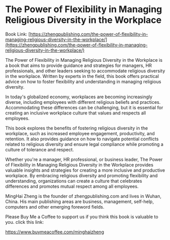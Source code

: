 # The Power of Flexibility in Managing Religious Diversity in the Workplace

Book Link: [https://zhengpublishing.com/the-power-of-flexibility-in-managing-religious-diversity-in-the-workplace/](https://zhengpublishing.com/the-power-of-flexibility-in-managing-religious-diversity-in-the-workplace/)

The Power of Flexibility in Managing Religious Diversity in the Workplace is a book that aims to provide guidance and strategies for managers, HR professionals, and other leaders seeking to accommodate religious diversity in the workplace. Written by experts in the field, this book offers practical advice on how to foster flexibility and understanding in managing religious diversity.

In today's globalized economy, workplaces are becoming increasingly diverse, including employees with different religious beliefs and practices. Accommodating these differences can be challenging, but it is essential for creating an inclusive workplace culture that values and respects all employees.

This book explores the benefits of fostering religious diversity in the workplace, such as increased employee engagement, productivity, and retention. It also provides guidance on how to navigate potential conflicts related to religious diversity and ensure legal compliance while promoting a culture of tolerance and respect.

Whether you're a manager, HR professional, or business leader, The Power of Flexibility in Managing Religious Diversity in the Workplace provides valuable insights and strategies for creating a more inclusive and productive workplace. By embracing religious diversity and promoting flexibility and understanding, organizations can create a culture that celebrates differences and promotes mutual respect among all employees.

MingHai Zheng is the founder of zhengpublishing.com and lives in Wuhan, China. His main publishing areas are business, management, self-help, computers and other emerging foreword fields.

Please Buy Me a Coffee to support us if you think this book is valuable to you. click this link:

https://www.buymeacoffee.com/minghaizheng
